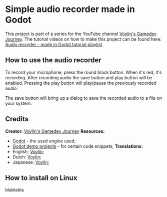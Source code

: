 # Simple audio recorder made in Godot

This project is part of a series for the YouTube channel [Voylin's Gamedev Journey](https://www.youtube.com/@voylinsgamedevjourney). The tutorial videos on how to make this project can be found here: [Audio recorder - made in Godot tutorial playlist](https://www.youtube.com/playlist?list=PL8opQePBSY5m0vVrozSjWXlWLXUpT_f1I).

## How to use the audio recorder

To record your microphone, press the round black button. When it's red, it's recording. After recording audio the save button and play button will be enabled. Pressing the play button will play/pause the previously recorded audio.

The save button will bring up a dialog to save the recorded audio to a file on your system.

## Credits

**Creator:** [Voylin's Gamedev Journey](https://www.youtube.com/@voylinsgamedevjourney)
**Resources:**
  - [Godot](https://godotengine.org/) - the used engine used;
  - [Godot demo projects](https://github.com/godotengine/godot-demo-projects/) - for certain code snippets;
**Translations:**
  - English: [Voylin](https://www.youtube.com/@voylinsgamedevjourney);
  - Dutch: [Voylin](https://www.youtube.com/@voylinsgamedevjourney);
  - Japanese: [Voylin](https://www.youtube.com/@voylinsgamedevjourney);

## How to install on Linux

blablabla

